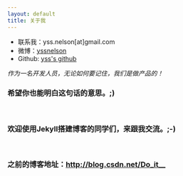 ```yaml
---
layout: default
title: 关于我
---
```

<div id="about" class="pg-content">
    <section id="content">
        <ul>
            <li>联系我：yss.nelson[at]gmail.com</li>
            <li>微博：<a href="http://weibo.com/yssnelson" title="yssnelson">yssnelson</a></li>
            <li>Github: <a href="http://github.com/yss" title="yss's github">yss's github</a></li>
        </ul>
        <p><em>作为一名开发人员，无论如何要记住，我们是做产品的！</em></p>
        <h3>希望你也能明白这句话的意思。;)</h3>
        <p><br /></p>
        <h3>欢迎使用Jekyll搭建博客的同学们，来跟我交流。;-)</h3>
        <p><br /></p>
        <h3>之前的博客地址：<a href="http://blog.csdn.net/Do_it__" target="_blank">http://blog.csdn.net/Do_it__</a></h3>
    </section>
</div>
